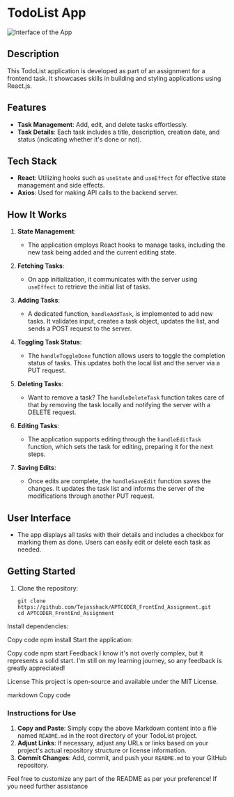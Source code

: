 # TodoList App

![Interface of the App](https://github.com/Tejasshack/APTCODER_FrontEnd_Assignment/assets/114883554/b3f97477-db12-4929-9b66-5a86ea09604d)

## Description

This TodoList application is developed as part of an assignment for a frontend task. It showcases skills in building and styling applications using React.js.

## Features

- **Task Management**: Add, edit, and delete tasks effortlessly.
- **Task Details**: Each task includes a title, description, creation date, and status (indicating whether it's done or not).

## Tech Stack

- **React**: Utilizing hooks such as `useState` and `useEffect` for effective state management and side effects.
- **Axios**: Used for making API calls to the backend server.

## How It Works

1. **State Management**:
   - The application employs React hooks to manage tasks, including the new task being added and the current editing state.

2. **Fetching Tasks**:
   - On app initialization, it communicates with the server using `useEffect` to retrieve the initial list of tasks.

3. **Adding Tasks**:
   - A dedicated function, `handleAddTask`, is implemented to add new tasks. It validates input, creates a task object, updates the list, and sends a POST request to the server.

4. **Toggling Task Status**:
   - The `handleToggleDone` function allows users to toggle the completion status of tasks. This updates both the local list and the server via a PUT request.

5. **Deleting Tasks**:
   - Want to remove a task? The `handleDeleteTask` function takes care of that by removing the task locally and notifying the server with a DELETE request.

6. **Editing Tasks**:
   - The application supports editing through the `handleEditTask` function, which sets the task for editing, preparing it for the next steps.

7. **Saving Edits**:
   - Once edits are complete, the `handleSaveEdit` function saves the changes. It updates the task list and informs the server of the modifications through another PUT request.

## User Interface

- The app displays all tasks with their details and includes a checkbox for marking them as done. Users can easily edit or delete each task as needed.

## Getting Started

1. Clone the repository:
   ```
   git clone https://github.com/Tejasshack/APTCODER_FrontEnd_Assignment.git
   cd APTCODER_FrontEnd_Assignment
Install dependencies:


Copy code
npm install
Start the application:


Copy code
npm start
Feedback
I know it's not overly complex, but it represents a solid start. I'm still on my learning journey, so any feedback is greatly appreciated!

License
This project is open-source and available under the MIT License.

markdown
Copy code

### Instructions for Use

1. **Copy and Paste**: Simply copy the above Markdown content into a file named `README.md` in the root directory of your TodoList project.
2. **Adjust Links**: If necessary, adjust any URLs or links based on your project's actual repository structure or license information.
3. **Commit Changes**: Add, commit, and push your `README.md` to your GitHub repository.

Feel free to customize any part of the README as per your preference! If you need further assistance
